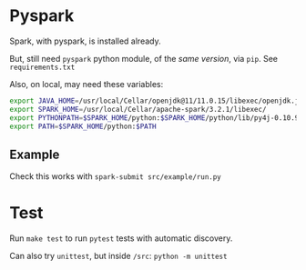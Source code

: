 # Pyspark

Spark, with pyspark, is installed already.

But, still need `pyspark` python module, of the _same version_, via `pip`. See
`requirements.txt`

Also, on local, may need these variables:

```bash
export JAVA_HOME=/usr/local/Cellar/openjdk@11/11.0.15/libexec/openjdk.jdk/Contents/Home
export SPARK_HOME=/usr/local/Cellar/apache-spark/3.2.1/libexec/
export PYTHONPATH=$SPARK_HOME/python:$SPARK_HOME/python/lib/py4j-0.10.9.3-src.zip:$PYTHONPATH
export PATH=$SPARK_HOME/python:$PATH
```


## Example

Check this works with `spark-submit src/example/run.py`

# Test

Run `make test` to run `pytest` tests with automatic discovery.

Can also try `unittest`, but inside `/src`: `python -m unittest`

